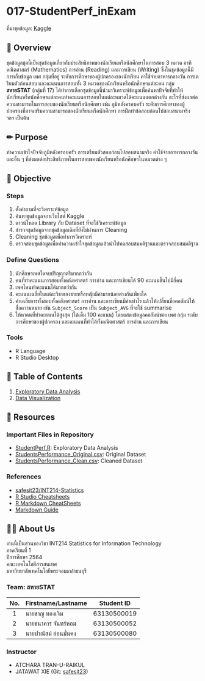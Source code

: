 # 017-StudentPerf_inExam

ที่มาชุดข้อมูล: [Kaggle](https://www.kaggle.com/spscientist/students-performance-in-exams)

## 📝 Overview

ชุดข้อมูลชุดนี้เป็นชุดข้อมูลเกี่ยวกับประสิทธิภาพของนักเรียนหรือนักศึกษาในการสอบ 3 หมวด อาทิ คณิตศาสตร์ (Mathematics) การอ่าน (Reading) และการเขียน (Writing) ซึ่งในชุดข้อมูลนี้มีการเก็บข้อมูล เพศ กลุ่มที่อยู่ ระดับการศึกษาของผู้ปกครองของนักเรียน ค่าใช้จ่ายอาหารกลางวัน การเตรียมตัวก่อนสอบ และคะแนนการสอบทั้ง 3 หมวดของนักเรียนหรือนักศึกษาแต่ละคน กลุ่ม **สหายSTAT** (กลุ่มที่ 17) ได้ทำการเลือกชุดข้อมูลนี้นำมาวิเคราะห์ข้อมูลเพื่อค้นหาปัจจัยที่ทำให้นักเรียนหรือนักศึกษาแต่ละคนทำคะแนนการสอบในแต่ละหมวดได้คะแนนแตกต่างกัน อะไรที่ส่งผลต่อความสามารถในการสอบของนักเรียนหรือนักศึกษา เช่น ภูมิหลังครอบครัว ระดับการศึกษาของผู้ปกครองที่อาจเสริมความสามารถของนักเรียนหรือนักศึกษา การฝึกทำข้อสอบก่อนไปสอบสนามจริง ฯลฯ เป็นต้น

## ✏ Purpose

ทำความเข้าใจปัจจัยภูมิหลังครอบครัว การเตรียมตัวสอบก่อนไปสอบสนามจริง ค่าใช้จ่ายอาหารกลางวัน และอื่น ๆ ที่ส่งผลต่อประสิทธิภาพในการสอบของนักเรียนหรือนักศึกษาในหมวดต่าง ๆ

## 🎯 Objective

### Steps

1. ตั้งคำถามที่จะวิเคราะห์ข้อมูล
2. ค้นหาชุดข้อมูลจกาเว็บไซต์ Kaggle
3. ดาวน์โหลด Library กับ Dataset ที่จะใช้วิเคราะห์ข้อมูล
4. สำรวจชุดข้อมูลจากชุดข้อมูลเดิมที่ยังไม่ผ่านการ Cleaning
5. Cleaning ชุดข้อมูลเพื่อทำการวิเคราะห์
6. ตรวจสอบชุดข้อมูลเพื่อทำความเข้าใจชุดข้อมูลแล้วนำไปทดสอบสมมติฐานและตรวจสอบสมมติฐาน

### Define Questions

1. นักศึกษาเพศใดจบปริญญาตรีมากกว่ากัน
2. คนที่ทำคะแนนการสอบทั้งคณิตศาสตร์ การอ่าน และการเขียนได้ 90 คะแนนขึ้นไปมีกี่คน
3. เพศไหนทำคะแนนได้มากกว่ากัน
4. คะแนนเฉลี่ยในแต่ละวิชาของชายหรือหญิงมีค่ามากน้อยต่างกันเพียงใด
5. ค่าเฉลี่ยการทั้งสอบทั้งคณิตศาสตร์ การอ่าน และการเขียนมีค่าเท่าไร แล้วให้เปลี่ยนชื่อคอลัมน์ให้สื่อความหมาย เช่น `Subject_Score` เป็น `Subject_AVG` ที่จะใช้ summarise
6. ให้หาคนที่ทำคะแนนได้สูงสุด (ได้เต็ม 100 คะแนน) โดยแสดงข้อมูลคอลัมน์ของ เพศ กลุ่ม ระดับการศึกษาของผู้ปกครอง และคะแนนที่ทำได้ทั้งคณิตศาสตร์ การอ่าน และการเขียน

### Tools

- R Language
- R Studio Desktop

## 📁 Table of Contents

1. [Exploratory Data Analysis](https://github.com/sit-2021-int214/017-StudentPerf_inExam/blob/main/01_explore.md)
2. [Data Visualization](https://github.com/sit-2021-int214/017-StudentPerf_inExam/blob/main/StudentPerf.R)

## 📌 Resources

### Important Files in Repository

- [StudentPerf.R](https://github.com/sit-2021-int214/017-StudentPerf_inExam/blob/main/StudentPerf.R): Exploratory Data Analysis
- [StudentsPerformance_Original.csv](https://github.com/sit-2021-int214/017-StudentPerf_inExam/blob/main/StudentsPerformance_Original.csv): Original Dataset
- [StudentsPerformance_Clean.csv](https://github.com/sit-2021-int214/017-StudentPerf_inExam/blob/main/StudentsPerformance_Clean.csv): Cleaned Dataset

### References

- [safesit23/INT214-Statistics](https://github.com/safesit23/INT214-Statistics)
- [R Studio Cheatsheets](https://www.rstudio.com/resources/cheatsheets)
- [R Markdown CheatSheets](https://www.rstudio.com/wp-content/uploads/2015/02/rmarkdown-cheatsheet.pdf)
- [Markdown Guide](https://www.markdownguide.org)

## 👨‍🎓 About Us

งานนี้เป็นส่วนของวิชา INT214 Statistics for Information Technology\
ภาคเรียนที่ 1\
ปีการศึกษา 2564\
คณะเทคโนโลยีสารสนเทศ\
มหาวิทยาลัยเทคโนโลยีพระจอมเกล้าธนบุรี

### Team: สหายSTAT

| No. | Firstname/Lastname | Student ID  |
| :-: | ------------------ | :---------: |
| 1   | นายชาญ ทองเจิม      | 63130500019 |
| 2   | นายธนาคาร จันทร์หอม  | 63130500052 |
| 3   | นายปาณัสม์ อ่อนมั่นคง  | 63130500080 |

### Instructor

- ATCHARA TRAN-U-RAIKUL
- JATAWAT XIE (Git: [safesit23](https://github.com/safesit23))

